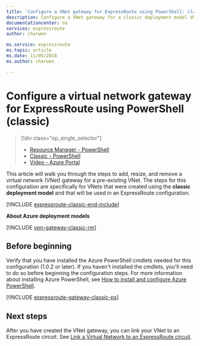 ```yaml
---
title: 'Configure a VNet gateway for ExpressRoute using PowerShell: classic: Azure | Microsoft Docs'
description: Configure a VNet gateway for a classic deployment model VNet using PowerShell for an ExpressRoute configuration.
documentationcenter: na
services: expressroute
author: charwen

ms.service: expressroute
ms.topic: article
ms.date: 11/05/2018
ms.author: charwen

---
```

# Configure a virtual network gateway for ExpressRoute using PowerShell (classic)
> [!div class="op_single_selector"]
> * [Resource Manager - PowerShell](expressroute-howto-add-gateway-resource-manager.md)
> * [Classic - PowerShell](expressroute-howto-add-gateway-classic.md)
> * [Video - Azure Portal](https://azure.microsoft.com/documentation/videos/azure-expressroute-how-to-create-a-vpn-gateway-for-your-virtual-network)
> 
> 

This article will walk you through the steps to add, resize, and remove a virtual network (VNet) gateway for a pre-existing VNet. The steps for this configuration are specifically for VNets that were created using the **classic deployment model** and that will be used in an ExpressRoute configuration. 

[!INCLUDE [expressroute-classic-end-include](../../includes/expressroute-classic-end-include.md)]

**About Azure deployment models**

[!INCLUDE [vpn-gateway-classic-rm](../../includes/vpn-gateway-classic-rm-include.md)]

## Before beginning
Verify that you have installed the Azure PowerShell cmdlets needed for this configuration (1.0.2 or later). If you haven't installed the cmdlets, you'll need to do so before beginning the configuration steps. For more information about installing Azure PowerShell, see [How to install and configure Azure PowerShell](/powershell/azure/overview).

[!INCLUDE [expressroute-gateway-classic-ps](../../includes/expressroute-gateway-classic-ps-include.md)]

## Next steps
After you have created the VNet gateway, you can link your VNet to an ExpressRoute circuit. See [Link a Virtual Network to an ExpressRoute circuit](expressroute-howto-linkvnet-classic.md).

